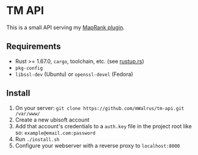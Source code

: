 # TM API
This is a small API serving my [MapRank plugin](https://github.com/mWalrus/MapRank).

## Requirements
- Rust >= 1.67.0, `cargo`, toolchain, etc. (see [rustup.rs](https://rustup.rs/))
- `pkg-config`
- `libssl-dev` (Ubuntu) or `openssl-devel` (Fedora)

## Install
1. On your server: `git clone https://github.com/mWalrus/tm-api.git /var/www/`
2. Create a new ubisoft account
3. Add that account's credentials to a `auth.key` file in the project root like so: `example@email.com:password`
4. Run `./install.sh`
5. Configure your webserver with a reverse proxy to `localhost:8000`
